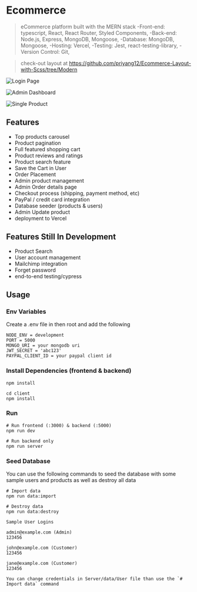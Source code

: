 # Ecommerce

> eCommerce platform built with the MERN stack
> -Front-end: typescript, React, React Router, Styled Components,
> -Back-end: Node.js, Express, MongoDB, Mongoose,
> -Database: MongoDB, Mongoose,
> -Hosting: Vercel,
> -Testing: Jest, react-testing-library,
> -Version Control: Git,

> check-out layout at https://github.com/priyang12/Ecommerce-Layout-with-Scss/tree/Modern

![Login Page](https://github.com/priyang12/Ecommerce-typescript/blob/master/ScreenShots/Screenshot%202022-01-06%20at%207.44.18%20PM.png)

![Admin Dashboard](https://github.com/priyang12/Ecommerce-typescript/blob/master/ScreenShots/Screenshot%202022-01-06%20at%207.45.01%20PM.png)

![Single Product](https://github.com/priyang12/Ecommerce-typescript/blob/master/ScreenShots/Screenshot%202022-01-06%20at%207.48.00%20PM.png)

## Features

- Top products carousel
- Product pagination
- Full featured shopping cart
- Product reviews and ratings
- Product search feature
- Save the Cart in User
- Order Placement
- Admin product management
- Admin Order details page
- Checkout process (shipping, payment method, etc)
- PayPal / credit card integration
- Database seeder (products & users)
- Admin Update product
- deployment to Vercel

## Features Still In Development

- Product Search
- User account management
- Mailchimp integration
- Forget password
- end-to-end testing/cypress

## Usage

### Env Variables

Create a .env file in then root and add the following

```
NODE_ENV = development
PORT = 5000
MONGO_URI = your mongodb uri
JWT_SECRET = 'abc123'
PAYPAL_CLIENT_ID = your paypal client id
```

### Install Dependencies (frontend & backend)

```
npm install

cd client
npm install
```

### Run

```
# Run frontend (:3000) & backend (:5000)
npm run dev

# Run backend only
npm run server
```

### Seed Database

You can use the following commands to seed the database with some sample users and products as well as destroy all data

```
# Import data
npm run data:import

# Destroy data
npm run data:destroy
```

```
Sample User Logins

admin@example.com (Admin)
123456

john@example.com (Customer)
123456

jane@example.com (Customer)
123456

You can change credentials in Server/data/User file than use the `# Import data` command
```
